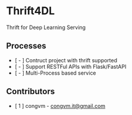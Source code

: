 # Thrift4DL

Thrift for Deep Learning Serving

## Processes

- [ - ] Contruct project with thrift supported
- [ - ] Support RESTFul APIs with Flask/FastAPI
- [ - ] Multi-Process based service

## Contributors

- [ 1 ] congvm - congvm.it@gmail.com
